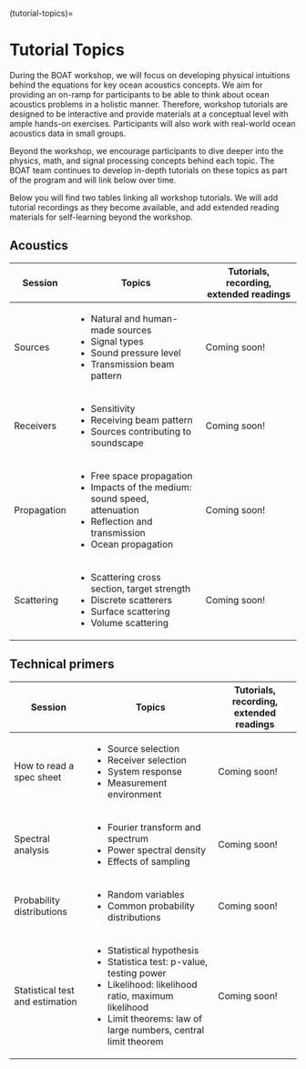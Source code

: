 (tutorial-topics)=
# Tutorial Topics

During the BOAT workshop, we will focus on developing physical intuitions behind the equations for key ocean acoustics concepts. We aim for providing an on-ramp for participants to be able to think about ocean acoustics problems in a holistic manner. Therefore, workshop tutorials are designed to be interactive and provide materials at a conceptual level with ample hands-on exercises. Participants will also work with real-world ocean acoustics data in small groups.

Beyond the workshop, we encourage participants to dive deeper into the physics, math, and signal processing concepts behind each topic. The BOAT team continues to develop in-depth tutorials on these topics as part of the program and will link below over time.

Below you will find two tables linking all workshop tutorials. We will add tutorial recordings as they become available, and add extended reading materials for self-learning beyond the workshop.


## Acoustics
| Session | Topics | Tutorials, recording, extended readings |
| ----- | --------- | ----- | 
| Sources | <ul> <li>Natural and human-made sources</li> <li>Signal types</li> <li>Sound pressure level</li> <li>Transmission beam pattern</li> </ul> | Coming soon! |
| Receivers | <ul> <li>Sensitivity</li> <li>Receiving beam pattern</li> <li> Sources contributing to soundscape </li> </ul> | Coming soon! |
| Propagation| <ul> <li>Free space propagation</li> <li>Impacts of the medium: sound speed, attenuation</li> <li>Reflection and transmission</li> <li>Ocean propagation</li> </ul> | Coming soon! |
| Scattering | <ul> <li>Scattering cross section, target strength</li> <li>Discrete scatterers</li> <li>Surface scattering</li> <li>Volume scattering</li> </ul> | Coming soon! |


## Technical primers
| Session | Topics | Tutorials, recording, extended readings |
| ----- | --------- | ----- | 
| How to read a spec sheet | <ul> <li>Source selection</li> <li>Receiver selection</li> <li>System response</li> <li>Measurement environment</li> </ul> | Coming soon! |
| Spectral analysis | <ul> <li>Fourier transform and spectrum</li> <li>Power spectral density</li> <li>Effects of sampling</li> </ul> | Coming soon! |
| Probability distributions | <ul> <li>Random variables</li> <li>Common probability distributions</li> </ul> | Coming soon! |
| Statistical test and estimation | <ul> <li>Statistical hypothesis</li> <li>Statistica test: p-value, testing power</li> <li>Likelihood: likelihood ratio, maximum likelihood</li> <li>Limit theorems: law of large numbers, central limit theorem</li> </ul> | Coming soon! |
